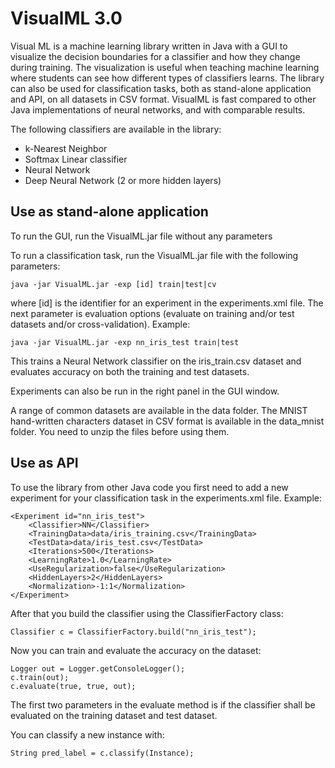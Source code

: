 # VisualML 3.0
Visual ML is a machine learning library written in Java with a GUI to visualize the decision boundaries for a classifier and how they change during training. 
The visualization is useful when teaching machine learning where students can see how different types of classifiers learns. 
The library can also be used for classification tasks, both as stand-alone application and API, on all datasets in CSV format.
VisualML is fast compared to other Java implementations of neural networks, and with comparable results.

The following classifiers are available in the library:
- k-Nearest Neighbor
- Softmax Linear classifier
- Neural Network
- Deep Neural Network (2 or more hidden layers)

## Use as stand-alone application
To run the GUI, run the VisualML.jar file without any parameters

To run a classification task, run the VisualML.jar file with the following parameters:
```
java -jar VisualML.jar -exp [id] train|test|cv
```
where [id] is the identifier for an experiment in the experiments.xml file. The next parameter is evaluation options (evaluate on training and/or test datasets and/or cross-validation).
Example:
```
java -jar VisualML.jar -exp nn_iris_test train|test
```
This trains a Neural Network classifier on the iris_train.csv dataset and evaluates accuracy on both the training and test datasets.

Experiments can also be run in the right panel in the GUI window.

A range of common datasets are available in the data folder. The MNIST hand-written characters dataset in CSV format is available in the data_mnist folder. You need to unzip the files before using them.

## Use as API
To use the library from other Java code you first need to add a new experiment for your classification task in the experiments.xml file.
Example:
```
<Experiment id="nn_iris_test">
    <Classifier>NN</Classifier>
    <TrainingData>data/iris_training.csv</TrainingData>
    <TestData>data/iris_test.csv</TestData>
    <Iterations>500</Iterations>
    <LearningRate>1.0</LearningRate>
    <UseRegularization>false</UseRegularization>
    <HiddenLayers>2</HiddenLayers>
    <Normalization>-1:1</Normalization>
</Experiment>
```
After that you build the classifier using the ClassifierFactory class:
```
Classifier c = ClassifierFactory.build("nn_iris_test");
```
Now you can train and evaluate the accuracy on the dataset:
```
Logger out = Logger.getConsoleLogger();
c.train(out);
c.evaluate(true, true, out);
```
The first two parameters in the evaluate method is if the classifier shall be evaluated on the training dataset and test dataset.

You can classify a new instance with:
```
String pred_label = c.classify(Instance);
```
